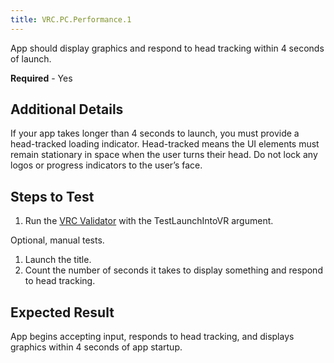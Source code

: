 ```yaml
---
title: VRC.PC.Performance.1
---
```


App should display graphics and respond to head tracking within 4 seconds of launch.

**Required** - Yes

## Additional Details

If your app takes longer than 4 seconds to launch, you must provide a head-tracked loading indicator. Head-tracked means the UI elements must remain stationary in space when the user turns their head. Do not lock any logos or progress indicators to the user’s face.

## Steps to Test

1. Run the [VRC Validator](https://developer.oculus.com/documentation/pcsdk/latest/concepts/dg-vrcvalidator/) with the TestLaunchIntoVR argument.


Optional, manual tests.

1. Launch the title.
2. Count the number of seconds it takes to display something and respond to head tracking.


## Expected Result

App begins accepting input, responds to head tracking, and displays graphics within 4 seconds of app startup. 
